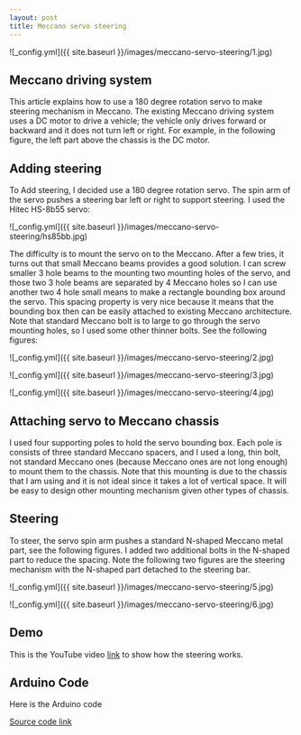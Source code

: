 ```yaml
---
layout: post
title: Meccano servo steering
---
```

![_config.yml]({{ site.baseurl }}/images/meccano-servo-steering/1.jpg)

## Meccano driving system

This article explains how to use a 180 degree rotation servo to make steering mechanism in Meccano.
The existing Meccano driving system uses a DC motor to drive a vehicle; the vehicle only drives forward or backward and
it does not turn left or right. For example, in the following figure, the left part above the chassis is the DC motor.

## Adding steering

To Add steering, I decided use a 180 degree rotation servo. The spin arm of the servo pushes a steering bar left or
right to support steering. I used the Hitec HS-8b55 servo:

![_config.yml]({{ site.baseurl }}/images/meccano-servo-steering/hs85bb.jpg)

The difficulty is to mount the servo on to the Meccano. After a few tries, it turns out that small Meccano
beams provides a good solution. I can screw smaller 3 hole beams to the mounting two mounting holes of the servo,
and those two 3 hole beams are separated by 4 Meccano holes so I can use another two 4 hole small means to make
a rectangle bounding box around the servo. This spacing property is very nice because it means that the bounding box
then can be easily attached to existing Meccano architecture. Note that standard Meccano bolt is to large to go through
the servo mounting holes, so I used some other thinner bolts. See the following figures:

![_config.yml]({{ site.baseurl }}/images/meccano-servo-steering/2.jpg)

![_config.yml]({{ site.baseurl }}/images/meccano-servo-steering/3.jpg)

![_config.yml]({{ site.baseurl }}/images/meccano-servo-steering/4.jpg)

## Attaching servo to Meccano chassis

I used four supporting poles to hold the servo bounding box. Each pole is consists of three standard Meccano spacers,
and I used a long, thin bolt, not standard Meccano ones (because Meccano ones are not long enough) to mount them to
the chassis. Note that this mounting is due to the chassis that I am using and it is not ideal since it takes a lot
of vertical space. It will be easy to design other mounting mechanism given other types of chassis.

## Steering

To steer, the servo spin arm pushes a standard N-shaped Meccano metal part, see the following figures. I added two
additional bolts in the N-shaped part to reduce the spacing. Note the following two figures are the steering mechanism
with the N-shaped part detached to the steering bar.

![_config.yml]({{ site.baseurl }}/images/meccano-servo-steering/5.jpg)

![_config.yml]({{ site.baseurl }}/images/meccano-servo-steering/6.jpg)


## Demo

This is the YouTube video [link](https://www.youtube.com/watch?v=fM0n_AsgoqU "link title") to show how the steering
works.

## Arduino Code

Here is the Arduino code

<script src="http://gist-it.appspot.com/https://github.com/jasonweiyi/robotics/blob/master/meccano_servo_steering/meccano_servo_steering.ino"></script>

[Source code link](https://github.com/jasonweiyi/robotics/blob/master/meccano_servo_steering/meccano_servo_steering.ino)











